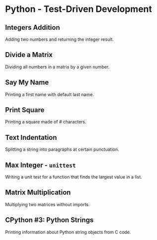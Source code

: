 # Python - Test-Driven Development

## Integers Addition
Adding two numbers and returning the integer result.

## Divide a Matrix
Dividing all numbers in a matrix by a given number.

## Say My Name
Printing a first name with default last name.

## Print Square
Printing a square made of # characters.

## Text Indentation
Splitting a string into paragraphs at certain punctuation.

## Max Integer - `unittest`
Writing a unit test for a function that finds the largest value in a list.

## Matrix Multiplication
Multiplying two matrices without imports.

## CPython #3: Python Strings
Printing information about Python string objects from C code.
